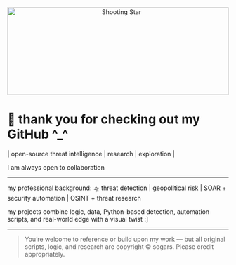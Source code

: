 <div align="center">
  <img src="https://i.imgur.com/Qu6djHE.gif" alt="Shooting Star" width="100%" height="200">
</div>

# 🌠 thank you for checking out my GitHub ^_^
| open-source threat intelligence | research | exploration | 

I am always open to collaboration
____
my professional background: 🛸 threat detection  | geopolitical risk | SOAR + security automation | OSINT + threat research

my projects combine logic, data, Python-based detection, automation scripts, and real-world edge with a visual twist :]

---

> You’re welcome to reference or build upon my work — but all original scripts, logic, and research are copyright © sogars. Please credit appropriately.
